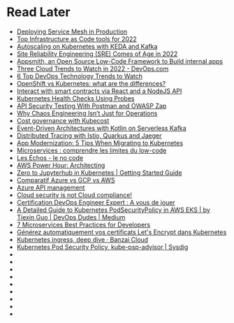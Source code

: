 # Read Later

* [Deploying Service Mesh in Production](https://www.infoq.com/presentations/adopting-service-mesh/)
* [Top Infrastructure as Code tools for 2022](https://analyticsindiamag.com/top-infrastructure-as-code-tools-for-2022/)
* [Autoscaling on Kubernetes with KEDA and Kafka](https://piotrminkowski.com/2022/01/18/autoscaling-on-kubernetes-with-keda-and-kafka/)
* [Site Reliability Engineering (SRE) Comes of Age in 2022](https://devops.com/site-reliability-engineering-sre-comes-of-age-in-2022/)
* [Appsmith, an Open Source Low-Code Framework to Build internal apps](https://thenewstack.io/appsmith-an-open-source-low-code-framework-to-build-internal-apps/)
* [Three Cloud Trends to Watch in 2022 - DevOps.com](https://devops.com/three-cloud-trends-to-watch-in-2022/)
* [6 Top DevOps Technology Trends to Watch](https://devops.com/6-top-devops-technology-trends-to-watch/)
* [OpenShift vs Kubernetes: what are the differences?](https://www.imaginarycloud.com/blog/openshift-vs-kubernetes-differences/)
* [Interact with smart contracts via React and a NodeJS API](https://blog.logrocket.com/interacting-smart-contracts-via-nodejs-api/)
* [Kubernetes Health Checks Using Probes](https://thenewstack.io/kubernetes-health-checks-using-probes/)
* [API Security Testing With Postman and OWASP Zap](https://thetesttherapist.com/2022/02/13/api-security-testing-with-postman-and-owasp-zap/)
* [Why Chaos Engineering Isn’t Just for Operations](https://thenewstack.io/why-chaos-engineering-isnt-just-for-operations/)
* [Cost governance with Kubecost](https://docs.microsoft.com/en-us/azure/cloud-adoption-framework/scenarios/aks/eslz-cost-governance-with-kubecost)
* [Event-Driven Architectures with Kotlin on Serverless Kafka](https://itnext.io/event-driven-architectures-with-kotlin-on-serverless-kafka-a29aa7ba1a79)
* [Distributed Tracing with Istio, Quarkus and Jaeger](https://piotrminkowski.com/2022/01/31/distributed-tracing-with-istio-quarkus-and-jaeger/)
* [App Modernization: 5 Tips When Migrating to Kubernetes](https://thenewstack.io/app-modernization-5-tips-when-migrating-to-kubernetes/)
* [Microservices : comprendre les limites du low-code](https://www.lemagit.fr/conseil/Microservices-comprendre-les-limites-du-low-code)
* [Les Échos - le no code](https://start-lesechos-fr.cdn.ampproject.org/c/s/start.lesechos.fr/amp/1373300)
* [AWS Power Hour: Architecting](https://pages.awscloud.com/global-traincert-twitch-power-hour-architecting-q4.html)
* [Zero to Jupyterhub in Kubernetes | Getting Started Guide](https://youtu.be/Da1qn7-RHvY)
* [Comparatif Azure vs GCP vs AWS](https://youtu.be/adUIcWiHT-U)
* [Azure API management ](https://davidsantiago.fr/azure-api-management-and-network/)
* [Cloud security is not Cloud compliance!](https://www.linkedin.com/pulse/cloud-security-compliance-christophe-parisel)
* [Certification DevOps Engineer Expert : A vous de jouer](https://www.linkedin.com/pulse/certification-devops-engineer-expert-vous-de-jouer-arnaud-morvillier )
* [A Detailed Guide to Kubernetes PodSecurityPolicy in AWS EKS | by Tiexin Guo | DevOps Dudes | Medium](https://medium.com/devops-dudes/a-detailed-guide-to-kubernetes-podsecuritypolicy-in-aws-eks-71c66ded6375)
* [7 Microservices Best Practices for Developers](https://dzone.com/articles/7-microservices-best-practices-for-developers)
* [Générez automatiquement vos certificats Let's Encrypt dans Kubernetes](https://blog.zwindler.fr/2018/03/27/generez-automatiquement-vos-certificats-lets-encrypt-dans-kubernetes/)
* [Kubernetes ingress, deep dive · Banzai Cloud](https://banzaicloud.com/blog/k8s-ingress/)
* [Kubernetes Pod Security Policy, kube-psp-advisor | Sysdig](https://sysdig.com/blog/enable-kubernetes-pod-security-policy/)
* []()
* []()
* []()
* []()
* []()
* []()
* []()
* []()
* []()
